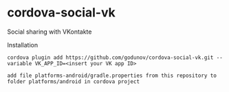 cordova-social-vk
=================

Social sharing with VKontakte

Installation

    cordova plugin add https://github.com/godunov/cordova-social-vk.git --variable VK_APP_ID=<insert your VK app ID>
    
    add file platforms-android/gradle.properties from this repository to folder platforms/android in cordova project

